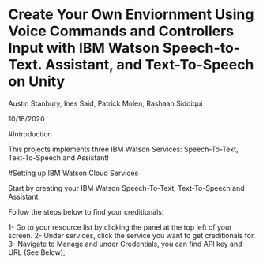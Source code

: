 # Create Your Own Enviornment Using Voice Commands and Controllers Input with IBM Watson Speech-to-Text. Assistant, and Text-To-Speech on Unity

Austin Stanbury, Ines Said, Patrick Molen, Rashaan Siddiqui

10/18/2020

#Introduction

This projects implements three IBM Watson Services: Speech-To-Text, Text-To-Speech and Assistant! 

#Setting up IBM Watson Cloud Services

Start by creating your IBM Watson Speech-To-Text, Text-To-Speech and Assistant.

Follow the steps below to find your creditionals:

1- Go to your resource list by clicking the panel at the top left of your screen.
2- Under services, click the service you want to get creditionals for. 
3- Navigate to Manage and under Credentials, you can find API key and URL (See Below);

